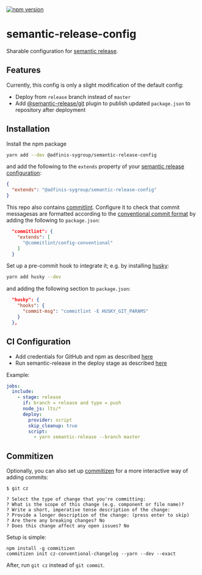 [![npm version](https://badge.fury.io/js/%40adfinis-sygroup%2Fsemantic-release-config.svg)](https://badge.fury.io/js/%40adfinis-sygroup%2Fsemantic-release-config)

# semantic-release-config

Sharable configuration for [semantic release](https://semantic-release.gitbook.io).

## Features

Currently, this config is only a slight modification of the default config:

- Deploy from `release` branch instead of `master`
- Add [@semantic-release/git](https://github.com/semantic-release/git) plugin to publish updated `package.json` to repository after deployment

## Installation

Install the npm package

```bash
yarn add --dev @adfinis-sygroup/semantic-release-config
```

and add the following to the `extends` property of your [semantic release configuration](https://semantic-release.gitbook.io/semantic-release/usage/configuration#configuration-file):

```json
{
  "extends": "@adfinis-sygroup/semantic-release-config"
}
```

This repo also contains [commitlint](https://github.com/conventional-changelog/commitlint). Configure it to check that commit messagesas are formatted according to the [conventional commit format](https://www.conventionalcommits.org) by adding the following to `package.json`:

```json
  "commitlint": {
    "extends": [
      "@commitlint/config-conventional"
    ]
  }
```

Set up a pre-commit hook to integrate it; e.g. by installing [husky](https://github.com/typicode/husky):

```bash
yarn add husky --dev
```

and adding the following section to `package.json`:

```json
  "husky": {
    "hooks": {
      "commit-msg": "commitlint -E HUSKY_GIT_PARAMS"
    }
  },
```

## CI Configuration

- Add credentials for GitHub and npm as described [here](https://semantic-release.gitbook.io/semantic-release/usage/ci-configuration)
- Run semantic-release in the deploy stage as described [here](https://semantic-release.gitbook.io/semantic-release/recipes/recipes/travis)

Example:

```yml
jobs:
  include:
    - stage: release
      if: branch = release and type = push
      node_js: lts/*
      deploy:
        provider: script
        skip_cleanup: true
        script:
          - yarn semantic-release --branch master
```

## Commitizen

Optionally, you can also set up [commitizen](https://github.com/commitizen/cz-cli) for a more interactive way of adding commits:

```
$ git cz

? Select the type of change that you're committing:
? What is the scope of this change (e.g. component or file name)?
? Write a short, imperative tense description of the change:
? Provide a longer description of the change: (press enter to skip)
? Are there any breaking changes? No
? Does this change affect any open issues? No
```

Setup is simple:

```
npm install -g commitizen
commitizen init cz-conventional-changelog --yarn --dev --exact
```

After, run `git cz` instead of `git commit`.
